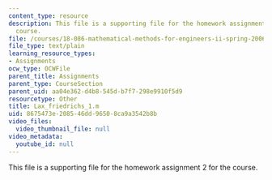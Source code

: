 ```yaml
---
content_type: resource
description: This file is a supporting file for the homework assignment 2 for the
  course.
file: /courses/18-086-mathematical-methods-for-engineers-ii-spring-2006/8675473e208546dd96508ca9a3542b8b_Lax_friedrichs_1.m
file_type: text/plain
learning_resource_types:
- Assignments
ocw_type: OCWFile
parent_title: Assignments
parent_type: CourseSection
parent_uid: aa04e362-d4b8-545d-b7f7-298e9910f5d9
resourcetype: Other
title: Lax_friedrichs_1.m
uid: 8675473e-2085-46dd-9650-8ca9a3542b8b
video_files:
  video_thumbnail_file: null
video_metadata:
  youtube_id: null
---
```

This file is a supporting file for the homework assignment 2 for the course.

